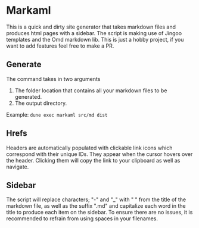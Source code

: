 # Markaml
This is a quick and dirty site generator that takes markdown files and produces html pages with a sidebar. 
The script is making use of Jingoo templates and the Omd markdown lib.
This is just a hobby project, if you want to add features feel free to make a PR.


## Generate

The command takes in two arguments
1. The folder location that contains all your markdown files to be generated.
2. The output directory.

Example: `dune exec markaml src/md dist`

## Hrefs
Headers are automatically populated with clickable link icons which correspond with their unique IDs. They appear when the cursor hovers over the header. Clicking them will copy the link to your clipboard as well as navigate.

## Sidebar
The script will replace characters; "-" and "_"  with " " from the title of the markdown file, as well as the suffix ".md" and capitalize each word in the title to produce each item on the sidebar. To ensure there are no issues, it is recommended to refrain from using spaces in your filenames.

